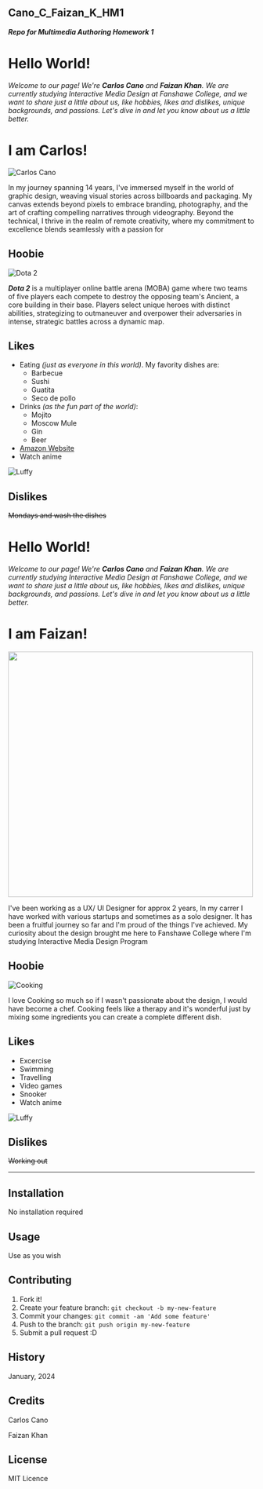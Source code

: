 ## **Cano_C_Faizan_K_HM1**
***Repo for Multimedia Authoring Homework 1***

# Hello World!

*Welcome to our page! We're **Carlos Cano** and **Faizan Khan**. We are currently studying Interactive Media Design at Fanshawe College, and we want to share just a little about us, like hobbies, likes and dislikes, unique backgrounds, and passions.
Let's dive in and let you know about us a little better.*

# I am Carlos!

![Carlos Cano](images/carlos_pic.jpg)

In my journey spanning 14 years, I've immersed myself in the world of graphic design, weaving visual stories across billboards and packaging. My canvas extends beyond pixels to embrace branding, photography, and the art of crafting compelling narratives through videography. Beyond the technical, I thrive in the realm of remote creativity, where my commitment to excellence blends seamlessly with a passion for 

## Hoobie

![Dota 2](images/dota2.jpg)

***Dota 2*** is a multiplayer online battle arena (MOBA) game where two teams of five players each compete to destroy the opposing team's Ancient, a core building in their base. Players select unique heroes with distinct abilities, strategizing to outmaneuver and overpower their adversaries in intense, strategic battles across a dynamic map.

## Likes
- Eating *(just as everyone in this world)*. My favority dishes are:
  - Barbecue
  - Sushi
  - Guatita
  - Seco de pollo
- Drinks *(as the fun part of the world)*:
  - Mojito
  - Moscow Mule
  - Gin
  - Beer
- [Amazon Website](http://www.amazon.ca)
- Watch anime

![Luffy](images/Luffy.jpg)

## Dislikes

~~Mondays and wash the dishes~~

<!-- Start here with your info -->

# Hello World!

*Welcome to our page! We're **Carlos Cano** and **Faizan Khan**. We are currently studying Interactive Media Design at Fanshawe College, and we want to share just a little about us, like hobbies, likes and dislikes, unique backgrounds, and passions.
Let's dive in and let you know about us a little better.*

# I am Faizan!

<img src='images/faizan_pic.jpg' width='500'>

I've been working as a UX/ UI Designer for approx 2 years, In my carrer I have worked with various startups and sometimes as a solo designer. It has been a fruitful journey so far and I'm proud of the things I've achieved. My curiosity about the design brought me here to Fanshawe College where I'm studying Interactive Media Design Program

## Hoobie

![Cooking](images/cooking.jpg)

I love Cooking so much so if I wasn't passionate about the design, I would have become a chef. Cooking feels like a therapy and it's wonderful just by mixing some ingredients you can create a complete different dish.

## Likes
- Excercise
- Swimming
- Travelling
- Video games
- Snooker
- Watch anime

![Luffy](images/anime1.jpg)

## Dislikes

~~Working out~~

___
## Installation
No installation required
## Usage
Use as you wish
## Contributing
1. Fork it!
2. Create your feature branch: `git checkout -b my-new-feature`
3. Commit your changes: `git commit -am 'Add some feature'`
4. Push to the branch: `git push origin my-new-feature`
5. Submit a pull request :D
## History
January, 2024
## Credits
Carlos Cano

Faizan Khan
## License
MIT Licence
